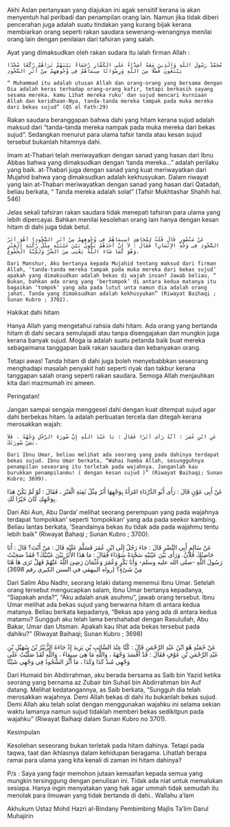Akhi Aslan pertanyaan yang diajukan ini agak sensitif kerana ia akan menyentuh hal peribadi dan penampilan orang lain. Namun jika tidak diberi pencerahan juga adalah suatu tindakan yang kurang bijak kerana membiarkan orang seperti rakan saudara sewenang-wenangnya menilai orang lain dengan penilaian dari tafsiran yang salah.

Ayat yang dimaksudkan oleh rakan sudara itu ialah firman Allah :

    مُحَمَّدٌ رَسُولُ اللَّهِ وَالَّذِينَ مَعَهُ أَشِدَّاءُ عَلَى الْكُفَّارِ رُحَمَاءُ بَيْنَهُمْ تَرَاهُمْ رُكَّعًا سُجَّدًا يَبْتَغُونَ فَضْلًا مِنَ اللَّهِ وَرِضْوَانًا سِيمَاهُمْ فِي وُجُوهِهِمْ مِنْ أَثَرِ السُّجُودِ

    “ Muhammad itu adalah utusan Allah dan orang-orang yang bersama dengan Dia adalah keras terhadap orang-orang kafir, tetapi berkasih sayang sesama mereka. kamu Lihat mereka ruku’ dan sujud mencari kurniaan Allah dan keridhaan-Nya, tanda-tanda mereka tampak pada muka mereka dari bekas sujud” (QS al Fath:29) 

Rakan saudara beranggapan bahwa dahi yang hitam kerana sujud adalah maksud dari “tanda-tanda mereka nampak pada muka mereka dari bekas sujud”. Sedangkan menurut para ulama tafsir tanda atau kesan sujud tersebut bukanlah hitamnya dahi.

Imam at-Thabari telah meriwayatkan dengan sanad yang hasan dari Ibnu Abbas bahwa yang dimaksudkan dengan ‘tanda mereka…” adalah perilaku yang baik. at-Thabari juga dengan sanad yang kuat meriwayatkan dari Mujahid bahwa yang dimaksudkan adalah kekhusyukan. Dalam riwayat yang lain at-Thabari meriwayatkan dengan sanad yang hasan dari Qatadah, beliau berkata, “ Tanda mereka adalah solat” (Tafsir Mukhtashar Shahih hal. 546)

Jelas sekali tafsiran rakan saudara tidak menepati tafsiran para ulama yang lebih dipercayai. Bahkan menilai kesolehan orang lain hanya dengan kesan hitam di dahi juga tidak betul.

    عَنْ مَنْصُورٍ قَالَ قُلْتُ لِمُجَاهِدٍ (سِيمَاهُمْ فِى وُجُوهِهِمْ مِنْ أَثَرِ السُّجُودِ) أَهُوَ أَثَرُ السُّجُودِ فِى وَجْهِ الإِنْسَانِ؟ فَقَالَ : لاَ إِنَّ أَحَدَهُمْ يَكُونُ بَيْنَ عَيْنَيْهِ مِثْلُ رُكْبَةِ الْعَنْزِ وَهُوَ كَمَا شَاءَ اللَّهُ يَعْنِى مِنَ الشَّرِّ وَلَكِنَّهُ الْخُشُوعُ.

    Dari Manshur, Aku bertanya kepada Mujahid tentang maksud dari firman Allah, ‘tanda-tanda mereka tampak pada muka mereka dari bekas sujud’ apakah yang dimaksudkan adalah bekas di wajah insan? Jawab beliau, “ Bukan, bahkan ada orang yang ‘bertompok’ di antara kedua matanya itu bagaikan ‘tompok’ yang ada pada lutut unta namun dia adalah orang jahat. Tanda yang dimaksudkan adalah kekhusyukan” (Riwayat Baihaqi ; Sunan Kubro ; 3702).

Hakikat dahi hitam

Hanya Allah yang mengetahui rahsia dahi hitam. Ada orang yang bertanda hitam di dahi secara semulajadi atau tanpa disengajakan dan mungkin juga kerana banyak sujud. Moga ia adalah suatu petanda baik buat mereka sebagaimana tanggapan baik rakan saudara dan kebanyakan orang.

Tetapi awas! Tanda hitam di dahi juga boleh menyebabbkan seseorang menghadapi masalah penyakit hati seperti riyak dan takbur kerana tanggapan salah orang seperti rakan saudara. Semoga Allah menjauhkan kita dari mazmumah ini ameen.

Peringatan!

Jangan sampai sengaja menggesel dahi dengan kuat ditempat sujud agar dahi berbekas hitam. Ia adalah perbuatan tercela dan ditegah kerana merosakkan wajah:

    عَنِ ابْنِ عُمَرَ : أَنَّهُ رَأَى أَثَرًا فَقَالَ : يَا عَبْدَ اللَّهِ إِنَّ صُورَةَ الرَّجُلِ وَجْهُهُ ، فَلاَ تَشِنْ صُورَتَكَ.

    Dari Ibnu Umar, beliau melihat ada seorang yang pada dahinya terdapat bekas sujud. Ibnu Umar berkata, “Wahai hamba Allah, sesungguhnya penampilan seseorang itu terletak pada wajahnya. Janganlah kau burukkan penampilanmu! ( dengan kesan sujud )” (Riwayat Baihaqi; Sunan Kubro; 3699).

عَنْ أَبِى عَوْنٍ قَالَ : رَأَى أَبُو الدَّرْدَاءِ امْرَأَةً بِوَجْهِهَا أَثَرٌ مِثْلُ ثَفِنَةِ الْعَنْزِ ، فَقَالَ : لَوْ لَمْ يَكُنْ هَذَا بِوَجْهِكِ كَانَ خَيْرًا لَكِ.

Dari Abi Aun, Abu Darda’ melihat seorang perempuan yang pada wajahnya terdapat ‘tompokkan’ seperti ‘tompokkan’ yang ada pada seekor kambing. Beliau lantas berkata, ‘Seandainya bekas itu tidak ada pada wajahmu tentu lebih baik” (Riwayat Bahaqi ; Sunan Kubro ; 3700).

عَنْ سَالِمٍ أَبِى النَّضْرِ قَالَ : جَاءَ رَجُلٌ إِلَى ابْنِ عُمَرَ فَسَلَّمَ عَلَيْهِ قَالَ : مَنْ أَنْتَ؟ قَالَ : أَنَا حَاضِنُكَ فُلاَنٌ. وَرَأَى بَيْنَ عَيْنَيْهِ سَجْدَةً سَوْدَاءَ فَقَالَ : مَا هَذَا الأَثَرُ بَيْنَ عَيْنَيْكَ؟ فَقَدْ صَحِبْتُ رَسُولَ اللَّهِ -صلى الله عليه وسلم- وَأَبَا بَكْرٍ وَعُمَرَ وَعُثْمَانَ رَضِىَ اللَّهُ عَنْهُمْ فَهَلْ تَرَى هَا هُنَا مِنْ شَىْءٍ؟ (رواه البيهقي في السنن الكبرى رقم 3698)

Dari Salim Abu Nadhr, seorang lelaki datang menemui Ibnu Umar. Setelah orang tersebut mengucapkan salam, Ibnu Umar bertanya kepadanya, “Siapakah anda?”, “Aku adalah anak asuhmu”, jawab orang tersebut. Ibnu Umar melihat ada bekas sujud yang berwarna hitam di antara kedua matanya. Beliau berkata kepadanya, “Bekas apa yang ada di antara kedua matamu? Sungguh aku telah lama bershahabat dengan Rasulullah, Abu Bakar, Umar dan Utsman. Apakah kau lihat ada bekas tersebut pada dahiku?” (Riwayat Baihaqi; Sunan Kubro ; 3698)

عَنْ حُمَيْدٍ هُوَ ابْنُ عَبْدِ الرَّحْمَنِ قَالَ : كُنَّا عِنْدَ السَّائِبِ بْنِ يَزِيدَ إِذْ جَاءَهُ الزُّبَيْرُ بْنُ سُهَيْلِ بْنِ عَبْدِ الرَّحْمَنِ بْنِ عَوْفٍ فَقَالَ : قَدْ أَفْسَدَ وَجْهَهُ ، وَاللَّهِ مَا هِىَ سِيمَاءُ ، وَاللَّهِ لَقَدْ صَلَّيْتُ عَلَى وَجْهِى مُنذْ كَذَا وَكَذَا ، مَا أَثَّرَ السُّجُودُ فِى وَجْهِى شَيْئًا

Dari Humaid bin Abdirrahman, aku berada bersama as Saib bin Yazid ketika seorang yang bernama az Zubair bin Suhail bin Abdirrahman bin Auf datang. Melihat kedatangannya, as Saib berkata, “Sungguh dia telah merosakkan wajahnya. Demi Allah bekas di dahi itu bukanlah bekas sujud. Demi Allah aku telah solat dengan menggunakan wajahku ini selama sekian waktu lamanya namun sujud tidaklah memberi bekas sedikitpun pada wajahku” (Riwayat Baihaqi dalam Sunan Kubro no 3701).

Kesimpulan

Kesolehan seseorang bukan terletak pada hitam dahinya. Tetapi pada taqwa, taat dan ikhlasnya dalam kehidupan beragama. Lihatlah berapa ramai para ulama yang kita kenali di zaman ini hitam dahinya?

P/s : Saya yang faqir memohon jutaan kemaafan kepada semua yang mungkin tersinggung dengan penulisan ini. Tidak ada niat untuk memalukan sesiapa. Hanya ingin menyatakan yang hak agar ummah tidak semudah itu menolak para ilmuwan yang tidak bertanda di dahi.. Wallahu a’lam

Akhukum Ustaz Mohd Hazri al-Bindany
Pembimbing Majlis Ta’lim Darul Muhajirin 
